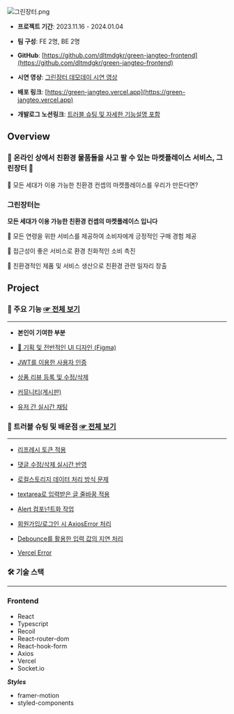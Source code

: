 ![그린장터.png](/images/그린장터.png)

- **프로젝트 기간**: 2023.11.16 - 2024.01.04

- **팀 구성**: FE 2명, BE 2명

- **GitHub**: [https://github.com/dltmdgkr/green-jangteo-frontend](https://github.com/dltmdgkr/green-jangteo-frontend)

- **시연 영상**: [그린장터 데모데이 시연 영상](https://www.youtube.com/watch?v=B0uoIHAzfHo)

- **배포 링크**: [https://green-jangteo.vercel.app](https://green-jangteo.vercel.app)

- **개발로그 노션링크**: [트러블 슈팅 및 자세한 기능설명 포함](https://blossom-periwinkle-555.notion.site/a28cbf4c51cd45588e0e35269d58f2b6)

## **Overview**

### 🌿 온라인 상에서 친환경 물품들을 사고 팔 수 있는 마켓플레이스 서비스, 그린장터 🌿

💭 모든 세대가 이용 가능한 친환경 컨셉의 마켓플레이스를 우리가 만든다면?

### 그린장터**는**

**모든 세대가 이용 가능한 친환경 컨셉의 마켓플레이스 입니다**

🥜 모든 연령을 위한 서비스를 제공하여 소비자에게 긍정적인 구매 경험 제공

🌱 접근성이 좋은 서비스로 환경 친화적인 소비 촉진

🌷 친환경적인 제품 및 서비스 생산으로 친환경 관련 일자리 창출

## Project

### 🔗 주요 기능 [☞ 전체 보기](https://blossom-periwinkle-555.notion.site/19e557f380944ce3bb4094ef9ef21d45?v=12301dfa1035412eb6080c20a98fa294)

---

- **본인이 기여한 부분**

- [💅 기획 및 전반적인 UI 디자인 (Figma)](https://www.figma.com/file/Hu5iyd9mCZgPDBEMtCqYP8/%EA%B7%B8%EB%A6%B0%EC%9E%A5%ED%84%B0?type=design&node-id=0-1&mode=design&t=9ouMKLJoRlAyGZ0Y-0)

- [JWT를 이용한 사용자 인증](https://blossom-periwinkle-555.notion.site/d5a603a343f3467699ac1bc4df0154b3?pvs=25)

- [상품 리뷰 등록 및 수정/삭제](https://blossom-periwinkle-555.notion.site/510d27b8fb994f0e8763fd4814be3737?pvs=25)

- [커뮤니티(게시판)](https://blossom-periwinkle-555.notion.site/5ecf7e185c6348aebcee383028fd58b8?pvs=25)

- [유저 간 실시간 채팅](https://blossom-periwinkle-555.notion.site/4255fec4d7914b4e899e0a9752ed1cac?pvs=25)

### 🎯 트러블 슈팅 및 배운점 [☞ 전체 보기](https://blossom-periwinkle-555.notion.site/4c9edfd0e0354a2da1cc9d54aa7a9357?v=beb487cb95624f0cb2f0381970f4aeb6)

---

- [리프레시 토큰 적용](https://blossom-periwinkle-555.notion.site/Refresh-token-608f1680166d4738af5bb6a377d6bd6d?pvs=25)

- [댓글 수정/삭제 실시간 반영](https://blossom-periwinkle-555.notion.site/d0f8b79ff3d54b4b96c852db2693aec1?pvs=25)

- [로컬스토리지 데이터 처리 방식 문제](https://blossom-periwinkle-555.notion.site/91db8d79f66a4dd7b763961ed30b3bb1?pvs=25)

- [textarea로 입력받은 글 줄바꿈 적용](https://blossom-periwinkle-555.notion.site/textarea-e089ebcb204b4ac09d529880e6829e44?pvs=25)

- [Alert 컴포넌트화 작업](https://blossom-periwinkle-555.notion.site/Alert-0103624748d741d3b31d522be3a8400d?pvs=25)

- [회원가입/로그인 시 AxiosError 처리](https://blossom-periwinkle-555.notion.site/AxiosError-23cb566039ce474caa206657f76118ad?pvs=25)

- [Debounce를 활용한 입력 값의 지연 처리](https://blossom-periwinkle-555.notion.site/Debounce-4dcf14764602484a9cff0565af8886ea?pvs=25)

- [Vercel Error](https://blossom-periwinkle-555.notion.site/Vercel-Error-862dd57bf1234651a9b65cecb952192d?pvs=25)

### 🛠 기술 스택

---

### Frontend

- React
- Typescript
- Recoil
- React-router-dom
- React-hook-form
- Axios
- Vercel
- Socket.io

**_Styles_**

- framer-motion
- styled-components
